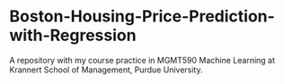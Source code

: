 # Boston-Housing-Price-Prediction-with-Regression
A repository with my course practice in MGMT590 Machine Learning at Krannert School of Management, Purdue University.

